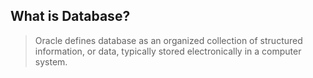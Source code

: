 ## What is Database?

> Oracle defines database as an organized collection of structured information, or data, typically stored electronically in a computer system.